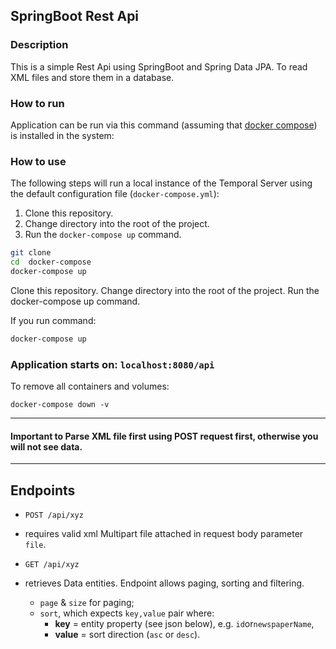
## SpringBoot Rest Api 

### Description

This is a simple Rest Api using SpringBoot and Spring Data JPA. To read XML files and store them in a database.

### How to run

Application can be run via this command (assuming that [docker compose](https://docs.docker.com/compose/install/)) is installed in the system:

### How to use

The following steps will run a local instance of the Temporal Server using the default configuration file (`docker-compose.yml`):

1. Clone this repository.
2. Change directory into the root of the project.
3. Run the `docker-compose up` command.

```bash
git clone 
cd  docker-compose
docker-compose up
```

Clone this repository.
Change directory into the root of the project.
Run the docker-compose up command.

If you run command:

```bash
docker-compose up
```

### Application starts on: `localhost:8080/api`

To remove all containers and volumes:

```
docker-compose down -v
```

***

#### Important to Parse XML file first using POST request first, otherwise you will not see data.

***

##  Endpoints

* `POST /api/xyz`
* requires valid xml Multipart file attached in request body parameter `file`. <br>

* `GET /api/xyz`
* retrieves Data entities. Endpoint allows paging, sorting and filtering.
    * `page` & `size` for paging;
    * `sort`, which expects `key,value` pair where:
        * **key** = entity property (see json below), e.g. `id`or`newspaperName`,
        * **value** = sort direction (`asc` or `desc`).



